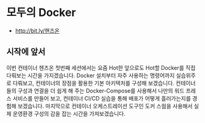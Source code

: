 # 모두의 Docker

* http://bit.ly/핸즈온

## 시작에 앞서
 이번 컨테이너 헨즈온 첫번째 세션에서는 요즘 Hot한 앞으로도 Hot할 Docker를 직접 다뤄보는 시간을 가지겠습니다. Docker 설치부터 자주 사용하는 명령어까지 실습위주로 다뤄보고, 컨테이너의 장점을 활용한 기본 아키텍처를 구성해 보겠습니다. 컨테이너들의 구성과 연결을 더 쉽게 해 주는 Docker-Compose를 사용해서 나만의 워드 프레스 서비스를 만들어 보고, 컨테이너 CI/CD 실습을 통해 배포가 어떻게 흘러가는지를 경험해 보겠습니다. 마지막으로 컨테이너 오케스트레이션 도구인 도커 스웜을 사용해서 실제 운영환경 구성의 감을 잡는 시간을 가져보겠습니다.

